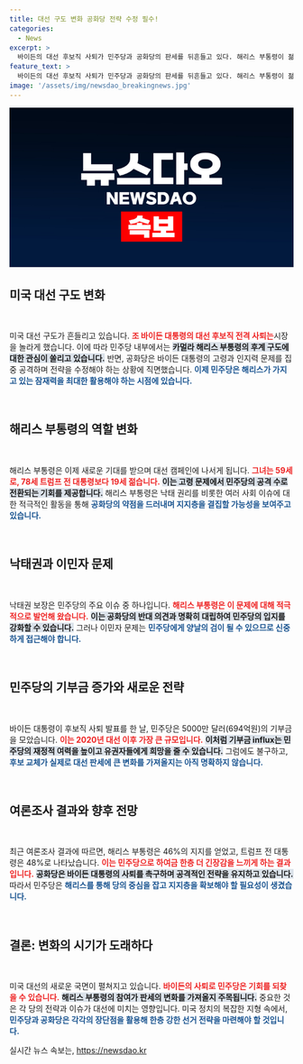 ```yaml
---
title: 대선 구도 변화 공화당 전략 수정 필수!
categories:
  - News
excerpt: >
  바이든의 대선 후보직 사퇴가 민주당과 공화당의 판세를 뒤흔들고 있다. 해리스 부통령이 젊은 지도력으로 반격에 나선 가운데, 민주당은 하루 만에 694억원의 기부금을 모았다. 고령 이슈와 낙태권 문제에 대한 공세가 새로운 국면을 예고한다!
feature_text: >
  바이든의 대선 후보직 사퇴가 민주당과 공화당의 판세를 뒤흔들고 있다. 해리스 부통령이 젊은 지도력으로 반격에 나선 가운데, 민주당은 하루 만에 694억원의 기부금을 모았다. 고령 이슈와 낙태권 문제에 대한 공세가 새로운 국면을 예고한다!
image: '/assets/img/newsdao_breakingnews.jpg'
---
```


<p><img src="/assets/img/newsdao_breakingnews.jpg" alt="cryptoinkorea 속보" /></p>

<h2 data-ke-size="size26">미국 대선 구도 변화</h2>

<p data-ke-size="size16">&nbsp;</p>

<p>미국 대선 구도가 흔들리고 있습니다. <b><span style="color: #ee2323;">조 바이든 대통령의 대선 후보직 전격 사퇴는</span></b>시장을 놀라게 했습니다. 이에 따라 민주당 내부에서는 <b><span style="background-color: #21538527;">카멀라 해리스 부통령의 후계 구도에 대한 관심이 쏠리고 있습니다.</span></b> 반면, 공화당은 바이든 대통령의 고령과 인지력 문제를 집중 공격하며 전략을 수정해야 하는 상황에 직면했습니다. <b><span style="color: #1a5490;">이제 민주당은 해리스가 가지고 있는 잠재력을 최대한 활용해야 하는 시점에 있습니다.</span></b> </p>

<p data-ke-size="size16">&nbsp;</p>

<h2 data-ke-size="size26">해리스 부통령의 역할 변화</h2>

<p data-ke-size="size16">&nbsp;</p>

<p>해리스 부통령은 이제 새로운 기대를 받으며 대선 캠페인에 나서게 됩니다. <b><span style="color: #ee2323;">그녀는 59세로, 78세 트럼프 전 대통령보다 19세 젊습니다.</span></b> <b><span style="background-color: #21538527;">이는 고령 문제에서 민주당의 공격 수로 전환되는 기회를 제공합니다.</span></b> 해리스 부통령은 낙태 권리를 비롯한 여러 사회 이슈에 대한 적극적인 활동을 통해 <b><span style="color: #1a5490;">공화당의 약점을 드러내며 지지층을 결집할 가능성을 보여주고 있습니다.</span></b> </p>

<p data-ke-size="size16">&nbsp;</p>

<h2 data-ke-size="size26">낙태권과 이민자 문제</h2>

<p data-ke-size="size16">&nbsp;</p>

<p>낙태권 보장은 민주당의 주요 이슈 중 하나입니다. <b><span style="color: #ee2323;">해리스 부통령은 이 문제에 대해 적극적으로 발언해 왔습니다.</span></b> <b><span style="background-color: #21538527;">이는 공화당의 반대 의견과 명확히 대립하여 민주당의 입지를 강화할 수 있습니다.</span></b> 그러나 이민자 문제는 <b><span style="color: #1a5490;">민주당에게 양날의 검이 될 수 있으므로 신중하게 접근해야 합니다.</span></b> </p>

<p data-ke-size="size16">&nbsp;</p>

<h2 data-ke-size="size26">민주당의 기부금 증가와 새로운 전략</h2>

<p data-ke-size="size16">&nbsp;</p>

<p>바이든 대통령이 후보직 사퇴 발표를 한 날, 민주당은 5000만 달러(694억원)의 기부금을 모았습니다. <b><span style="color: #ee2323;">이는 2020년 대선 이후 가장 큰 규모입니다.</span></b> <b><span style="background-color: #21538527;">이처럼 기부금 influx는 민주당의 재정적 여력을 높이고 유권자들에게 희망을 줄 수 있습니다.</span></b> 그럼에도 불구하고, <b><span style="color: #1a5490;">후보 교체가 실제로 대선 판세에 큰 변화를 가져올지는 아직 명확하지 않습니다.</span></b></p>

<p data-ke-size="size16">&nbsp;</p>

<h2 data-ke-size="size26">여론조사 결과와 향후 전망</h2>

<p data-ke-size="size16">&nbsp;</p>

<p>최근 여론조사 결과에 따르면, 해리스 부통령은 46%의 지지를 얻었고, 트럼프 전 대통령은 48%로 나타났습니다. <b><span style="color: #ee2323;">이는 민주당으로 하여금 한층 더 긴장감을 느끼게 하는 결과입니다.</span></b> <b><span style="background-color: #21538527;">공화당은 바이든 대통령의 사퇴를 촉구하며 공격적인 전략을 유지하고 있습니다.</span></b> 따라서 민주당은 <b><span style="color: #1a5490;">해리스를 통해 당의 중심을 잡고 지지층을 확보해야 할 필요성이 생겼습니다.</span></b> </p>

<p data-ke-size="size16">&nbsp;</p>

<h2 data-ke-size="size26">결론: 변화의 시기가 도래하다</h2>

<p data-ke-size="size16">&nbsp;</p>

<p>미국 대선의 새로운 국면이 펼쳐지고 있습니다. <b><span style="color: #ee2323;">바이든의 사퇴로 민주당은 기회를 되찾을 수 있습니다.</span></b> <b><span style="background-color: #21538527;">해리스 부통령의 참여가 판세의 변화를 가져올지 주목됩니다.</span></b> 중요한 것은 각 당의 전략과 이슈가 대선에 미치는 영향입니다. 미국 정치의 복잡한 지형 속에서, <b><span style="color: #1a5490;">민주당과 공화당은 각각의 장단점을 활용해 한층 강한 선거 전략을 마련해야 할 것입니다.</span></b></p>
실시간 뉴스 속보는, <a href="https://newsdao.kr" rel="dofollow">https://newsdao.kr</a>


